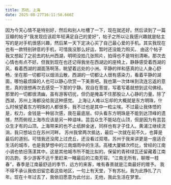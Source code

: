 ```yaml
---
title: 苏杭，上海
date: 2025-08-27T16:11:58.660Z
---
```




因为今天心情不是特别好，然后和别人吐槽了一下，现在就还好。然后读到了一篇豆瓣的帖子“我发现应该趁年轻满足自己的爱好”，帖子之所以让我感兴趣就是帖主写的是对手机很感兴趣，然后某一天下定决心买了自己最心爱的手机。其实我现在也有一款特别钟意的手机，可惜我没那么好运，暂时还没能力购买。
由这个帖子我又想起了之前去的杭州西湖，明明没拍几张照片，拍得也不是特别清晰。那次去心情也有点不好。但我到现在也还记得我坐在西湖边的座椅上，静静感受着西湖的风，看着西湖的湖面荡啊荡，眺望着远处的小洲。平静的祥和感真的让人身心舒畅，坐在那一切都可以烟消云散，西湖的一切都让人很有感染力，看着平静的湖面，哪怕最烦躁的人也可以静心欣赏一下美景吧。我也第一次体味到流连忘返的意思，真的很想再次去感受一下那的宁静。观自在菩提，写着写着就想到这句佛经。那里的一切都很清幽，虽有游客叨扰，但仍是掩盖不住那股让人心静的力量。除了西湖，苏州上海都没给我这种感觉。
上海让人难以忘却的大概就是东方明珠，什么时候望着东方明珠的人都很多，我不过也是其中一粒尘埃。不过最让我体悟的是，权力，金钱是一种层次感，我在最底层。仰头看东方明珠是不能到达顶峰的遗憾，然而俯视上海市应该是另一种滋味。芸芸众生不能站在山顶，但是因为有芸芸众生才有的山顶。上海带来的也不止纸醉金迷，同样也有才子佳人。黄浦江继续流淌，我只想站立在苏州河畔。
苏州我曾两次抵达，最后一次就在前不久，也算是最后的道别。可惜我还没爬上过虎丘，还没看过双塔。苏州于我来讲更是一座适合生活的城市，也是我梦想中的江南烟雨中的生活。高楼大厦鳞次栉比，曾经的江南小调也依旧荡漾其中。这是其他城市所不能比拟的。保留的青砖绿瓦还留藏着江南的古韵，多少游客不远千里赶来一睹最后的江南芳容。“江南无所有，聊赠一枝春”，春季是江南最舒适的季节，远方的来客，唯有春景就是江南最好的赠予。
我不得不承认我依旧留恋着这些地区，一句上有天堂，下有苏杭，我为此挣扎了六年。现在十年过去了，我依旧愿意为此付出，无他，我此生活在梦里。